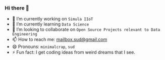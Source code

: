 ### Hi there 👋

<!--
**sudhanshu-chauhan/sudhanshu-chauhan** is a ✨ _special_ ✨ repository because its `README.md` (this file) appears on your GitHub profile.

Here are some ideas to get you started:
-->
- 🔭 I’m currently working on `Simula IIoT`
- 🌱 I’m currently learning `Data Science`
- 👯 I’m looking to collaborate on `Open Source Projects relevant to Data Engineering`
- 📫 How to reach me: mailbox.sud@gmail.com
- 😄 Pronouns: `minimalcrap`, `sud`
- ⚡ Fun fact: I get coding ideas from weird dreams that I see.
